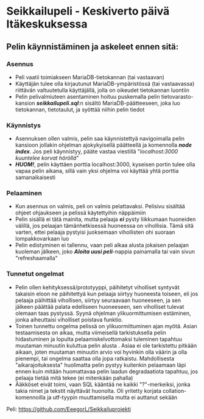 # Seikkailupeli - Keskiverto päivä Itäkeskuksessa
## Pelin käynnistäminen ja askeleet ennen sitä:

### Asennus
-   Peli vaatii toimiakseen MariaDB-tietokannan (tai vastaavan)
-   Käyttäjän tulee olla kirjautunut MariaDB-ympäristössä (tai vastaavassa) riittävän valtuutetulla käyttäjällä, jolla on oikeudet tietokannan luontiin
-   Pelin pelivalmiuteen asentaminen hoituu puskemalla pelin tietovarasto-kansion ***seikkailupeli.sql***:n sisältö MariaDB-päätteeseen, joka luo tietokannan, tietotaulut, ja syöttää niihin pelin tiedot


### Käynnistys
-   Asennuksen ollen valmis, pelin saa käynnistettyä navigoimalla pelin kansioon jollakin ohjelman ajokykyisellä päätteellä ja komennolla ***node index***. Jos peli käynnistyy, pääte vastaa viestillä "*localhost:3000 kuuntelee korvat höröllä*"
-   ***HUOM!***, pelin käyttäen porttia localhost:3000, kyseisen portin tulee olla vapaa pelin aikana, sillä vain yksi ohjelma voi käyttää yhtä porttia samanaikaisesti

### Pelaaminen
-   Kun asennus on valmis, peli on valmis pelattavaksi. Pelisivu sisältää ohjeet ohjaukseen ja pelissä käytettyihin näppäimiin
-   Pelin sisällä ei tätä mainita, mutta pelaaja ***ei*** pysty liikkumaan huoneiden välillä, jos pelaajan tämänhetkisessä huoneessa on vihollisia. Tämä sitä varten, ettei pelaaja pystyisi juoksemaan vihollisten ohi suoraan lompakkovarkaan luo
-   Pelin edistyminen ei tallennu, vaan peli alkaa alusta jokaisen pelaajan kuoleman jälkeen, joko ***Aloita uusi peli***-nappia painamalla tai vain sivun "refreshaamalla"

### Tunnetut ongelmat
-   Pelin ollen kehityksessä/prototyyppi, päihitetyt viholliset syntyvät takaisin eloon ne päihitettyä kun pelaaja siirtyy huoneesta toiseen, eli jos pelaaja päihittää vihollisen, siirtyy seuraavaan huoneeseen, ja sen jälkeen päättää palata edelliseen huoneeseen, sen viholliset tulevat olemaan taas pystyssä. Syynä ohjelman ylikuormittumisen estäminen, jonka aiheuttaisi viholliset poistava funktio.
-   Toinen tunnettu ongelma pelissä on ylikuormittuminen ajan myötä. Asian testaamisesta on aikaa, mutta viimeisellä tarkistuksella pelin hidastuminen ja lopulta pelaamiskelvottomaksi tuleminen tapahtuu muutaman minuutin kuluttua pelin alusta . Asiaa ei ole tarkistettu pitkään aikaan, joten muutaman minuutin arvio voi hyvinkin olla väärin ja olla pienempi, tai ongelma saattaa olla jopa ratkaistu. Mahdollisesta "aikarajoituksesta" huolimatta pelin pystyy kuitenkin pelaamaan läpi ennen kuin mitään huomattavaa pelin laadun degradaatiota tapahtuu, jos pelaaja tietää mitä tekee (ei mitenkään pahalla)
-   Ääkköset eivät toimi, vaan SQL kääntää ne kaikki "?"-merkeiksi, jonka takia nimet ja tekstit näyttävät huonolta. Oli yritetty korjata collation-komennoilla ja utf-tyypin muuttamisella mutta ei auttanut sekään



Peli:
https://github.com/EeegorL/Seikkailuprojekti
